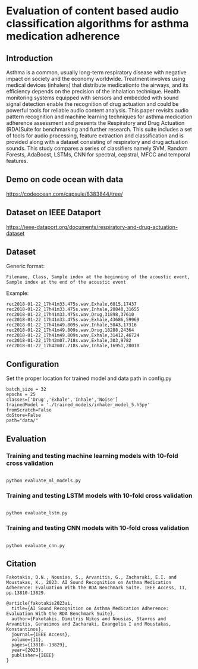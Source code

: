 # Evaluation of content based audio classification algorithms for asthma medication adherence 

## Introduction

Asthma is a common, usually long-term respiratory disease with negative impact on society and the economy worldwide. Treatment involves using medical devices (inhalers) that distribute medicationto the airways, and its efficiency depends on the precision of the inhalation technique. Health monitoring systems equipped with sensors and embedded with sound signal detection enable the recognition of drug actuation and could be powerful tools for reliable audio content analysis. This paper revisits audio pattern recognition  and  machine  learning  techniques  for  asthma  medication  adherence  assessment  and  presents the Respiratory and Drug Actuation (RDA)Suite  for benchmarking and further research.  This suite includes  a  set  of  tools  for  audio  processing,  feature  extraction  and  classification  and  is  provided  along with a dataset consisting of respiratory and drug actuation sounds.  This study compares a series of classifiers namely SVM, Random Forests, AdaBoost, LSTMs, CNN for spectral, cepstral, MFCC and temporal features.





## Demo on code ocean with data


https://codeocean.com/capsule/8383844/tree/


## Dataset on IEEE Dataport

https://ieee-dataport.org/documents/respiratory-and-drug-actuation-dataset

## Dataset
Generic format:
```
Filename, Class, Sample index at the beginning of the acoustic event, Sample index at the end of the acoustic event

```

Example:

```
rec2018-01-22_17h41m33.475s.wav,Exhale,6015,17437
rec2018-01-22_17h41m33.475s.wav,Inhale,20840,31655
rec2018-01-22_17h41m33.475s.wav,Drug,31898,37610
rec2018-01-22_17h41m33.475s.wav,Exhale,43686,59969
rec2018-01-22_17h41m49.809s.wav,Inhale,5043,17316
rec2018-01-22_17h41m49.809s.wav,Drug,18288,24364
rec2018-01-22_17h41m49.809s.wav,Exhale,31412,46724
rec2018-01-22_17h42m07.718s.wav,Exhale,303,9782
rec2018-01-22_17h42m07.718s.wav,Inhale,16951,28010
```

## Configuration

Set the proper location for trained model and data path in config.py

```
batch_size = 32
epochs = 25
classes=['Drug','Exhale','Inhale','Noise']
trainedModel = './trained_models/inhaler_model_5.h5py'
fromScratch=False
doStore=False
path="data/"
```

## Evaluation

### Training and testing machine learning models with 10-fold cross validation
```

python evaluate_ml_models.py

```

### Training and testing LSTM models with 10-fold cross validation

```

python evaluate_lstm.py

```



### Training and testing CNN models with 10-fold cross validation

```

python evaluate_cnn.py

```



## Citation

```
Fakotakis, D.N., Nousias, S., Arvanitis, G., Zacharaki, E.I. and Moustakas, K., 2023. AI Sound Recognition on Asthma Medication Adherence: Evaluation With the RDA Benchmark Suite. IEEE Access, 11, pp.13810-13829.
```

```
@article{fakotakis2023ai,
  title={AI Sound Recognition on Asthma Medication Adherence: Evaluation With the RDA Benchmark Suite},
  author={Fakotakis, Dimitris Nikos and Nousias, Stavros and Arvanitis, Gerasimos and Zacharaki, Evangelia I and Moustakas, Konstantinos},
  journal={IEEE Access},
  volume={11},
  pages={13810--13829},
  year={2023},
  publisher={IEEE}
}
```

